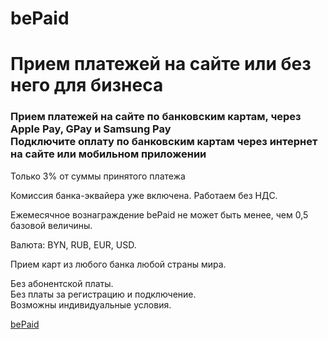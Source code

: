 # bePaid
<h1>Прием платежей на сайте или без него для бизнеса</h1>



<h3>Прием платежей на сайте по банковским картам, через Apple Pay, GPay и Samsung Pay<br>Подключите оплату по банковским картам через интернет на сайте или мобильном приложении</h3>


  <p>Только 3% от суммы принятого платежа</p>

  <p>Комиссия банка-эквайера уже включена. Работаем без НДС.</p>

  <p>Ежемесячное вознаграждение bePaid не может быть менее, чем 0,5 базовой величины.</p>

  <p>Валюта: BYN, RUB, EUR, USD.</p>

<p>Прием карт из любого банка любой страны мира.</p>

<p>Без абонентской платы.<br>
Без платы за регистрацию и подключение.<br>
Возможны индивидуальные условия.</p>


<a href="https://bepaid.by"><span class="orange">be</span>Paid<span style="display: none;">Простые платежи для бизнеса</span></a>

